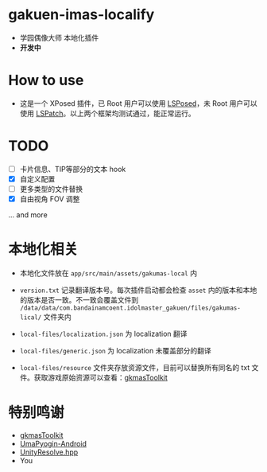 # gakuen-imas-localify

- 学园偶像大师 本地化插件
- **开发中**



# How to use

- 这是一个 XPosed 插件，已 Root 用户可以使用 [LSPosed](https://github.com/LSPosed/LSPosed)，未 Root 用户可以使用 [LSPatch](https://github.com/LSPosed/LSPatch)。以上两个框架均测试通过，能正常运行。



# TODO

- [ ] 卡片信息、TIP等部分的文本 hook
- [x] 自定义配置
- [ ] 更多类型的文件替换
- [x] 自由视角 FOV 调整

... and more



# 本地化相关

- 本地化文件放在 `app/src/main/assets/gakumas-local` 内

- `version.txt` 记录翻译版本号。每次插件启动都会检查 `asset` 内的版本和本地的版本是否一致。不一致会覆盖文件到 `/data/data/com.bandainamcoent.idolmaster_gakuen/files/gakumas-lical/` 文件夹内
- `local-files/localization.json` 为 localization 翻译
- `local-files/generic.json` 为 localization 未覆盖部分的翻译
- `local-files/resource` 文件夹存放资源文件，目前可以替换所有同名的 txt 文件。获取游戏原始资源可以查看：[gkmasToolkit](https://github.com/kishidanatsumi/gkmasToolkit)



# 特别鸣谢

- [gkmasToolkit](https://github.com/kishidanatsumi/gkmasToolkit)
- [UmaPyogin-Android](https://github.com/akemimadoka/UmaPyogin-Android)
- [UnityResolve.hpp](https://github.com/issuimo/UnityResolve.hpp)
- You

